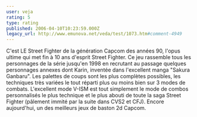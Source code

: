 ```yaml
---
user: veja
rating: 5
type: rating
published: 2006-04-10T10:23:59.000Z
legacy_url: http://www.emunova.net/veda/test/1073.htm#comment-4949
---
```

C'est LE Street Fighter de la génération Capcom des années 90, l'opus ultime qui met fin à 10 ans d'esprit Street Fighter. Ce jeu rassemble tous les personnages de la série jusqu'en 1998 en recrutant au passage quelques personnages annexes dont Karin, inventée dans l'excellent manga "Sakura Ganbaru". Les palettes de coups sont les plus complètes possibles, les techniques très variées le tout réparti plus ou moins bien sur 3 modes de combats. L'excellent mode V-ISM est tout simplement le mode de combos personnalisés le plus technique et le plus abouti de toute la saga Street Fighter (pâlement immité par la suite dans CVS2 et CFJ). Encore aujourd'hui, un des meilleurs jeux de baston 2d Capcom.